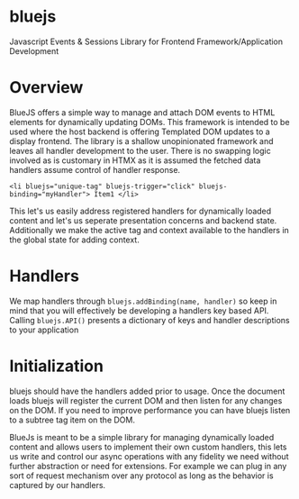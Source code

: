 # bluejs
Javascript Events &amp; Sessions Library for Frontend Framework/Application Development


# Overview

BlueJS offers a simple way to manage and attach DOM events to HTML elements for dynamically updating DOMs. This framework is intended to be used where the host backend is offering Templated DOM updates to a display frontend. The library is a shallow unopinionated framework and leaves all handler development to the user. There is no swapping logic involved as is customary in HTMX as it is assumed the fetched data handlers assume control of handler response.

`<li bluejs="unique-tag" bluejs-trigger="click" bluejs-binding="myHandler"> Item1 </li>`

This let's us easily address registered handlers for dynamically loaded content and let's us seperate presentation concerns and backend state. Additionally we make the active tag and context available to the handlers in the global state for adding context.

# Handlers

We map handlers through `bluejs.addBinding(name, handler)` so keep in mind that you will effectively be developing a handlers key based API. Calling `bluejs.API()` presents a dictionary of keys and handler descriptions to your application

# Initialization

bluejs should have the handlers added prior to usage. Once the document loads bluejs will register the current DOM and then listen for any changes on the DOM. If you need to improve performance you can have bluejs listen to a subtree tag item on the DOM.

BlueJs is meant to be a simple library for managing dynamically loaded content and allows users to implement their own custom handlers, this lets us write and control our async operations with  any fidelity we need without further abstraction or need for extensions. For example we can plug in any sort of request mechanism over any protocol as long as the behavior is captured by our handlers.

